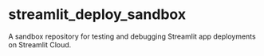 # streamlit_deploy_sandbox
A sandbox repository for testing and debugging Streamlit app deployments on Streamlit Cloud.
